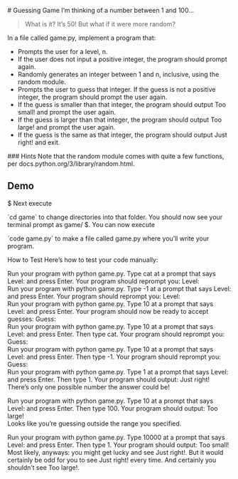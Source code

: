 # Guessing Game
I’m thinking of a number between 1 and 100…

> What is it?
It’s 50! But what if it were more random?

In a file called game.py, implement a program that:

* Prompts the user for a level, n. 
* If the user does not input a positive integer, the program should prompt again.
* Randomly generates an integer between 1 and n, inclusive, using the random module.
* Prompts the user to guess that integer. If the guess is not a positive integer, the program should prompt the user again.
* If the guess is smaller than that integer, the program should output Too small! and prompt the user again.
* If the guess is larger than that integer, the program should output Too large! and prompt the user again.
* If the guess is the same as that integer, the program should output Just right! and exit.

### Hints
Note that the random module comes with quite a few functions, per docs.python.org/3/library/random.html.

## Demo



$
Next execute

´cd game´
to change directories into that folder. You should now see your terminal prompt as game/ $. You can now execute

´code game.py´
to make a file called game.py where you’ll write your program.

How to Test
Here’s how to test your code manually:

Run your program with python game.py. Type cat at a prompt that says Level: and press Enter. Your program should reprompt you:
Level:   
Run your program with python game.py. Type -1 at a prompt that says Level: and press Enter. Your program should reprompt you:
Level:   
Run your program with python game.py. Type 10 at a prompt that says Level: and press Enter. Your program should now be ready to accept guesses:
Guess:   
Run your program with python game.py. Type 10 at a prompt that says Level: and press Enter. Then type cat. Your program should reprompt you:
Guess:   
Run your program with python game.py. Type 10 at a prompt that says Level: and press Enter. Then type -1. Your program should reprompt you:
Guess:   
Run your program with python game.py. Type 1 at a prompt that says Level: and press Enter. Then type 1. Your program should output:
Just right!  
There’s only one possible number the answer could be!

Run your program with python game.py. Type 10 at a prompt that says Level: and press Enter. Then type 100. Your program should output:
Too large!  
Looks like you’re guessing outside the range you specified.

Run your program with python game.py. Type 10000 at a prompt that says Level: and press Enter. Then type 1. Your program should output:
Too small!  
Most likely, anyways: you might get lucky and see Just right!. But it would certainly be odd for you to see Just right! every time. And certainly you shouldn’t see Too large!.